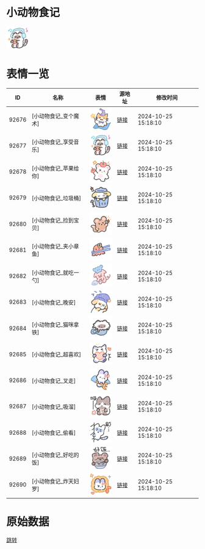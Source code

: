 # 小动物食记

<img src="./cover.png" height="60" alt="cover" />

# 表情一览

|ID|名称|表情|源地址|修改时间|
|----|----|----|----|----|
|92676|[小动物食记_变个魔术]|<img src="./pic/092676_%5B小动物食记_变个魔术%5D.png" height="60" alt="变个魔术"/>|[链接](https://i0.hdslb.com/bfs/garb/613e513e86bedc776d4b61af472b7f5f10ef3afd.png)|2024-10-25 15:18:10|
|92677|[小动物食记_享受音乐]|<img src="./pic/092677_%5B小动物食记_享受音乐%5D.png" height="60" alt="享受音乐"/>|[链接](https://i0.hdslb.com/bfs/garb/4a70ae17a1b2e3371bbe593db1acd9015172a26e.png)|2024-10-25 15:18:10|
|92678|[小动物食记_苹果给你]|<img src="./pic/092678_%5B小动物食记_苹果给你%5D.png" height="60" alt="苹果给你"/>|[链接](https://i0.hdslb.com/bfs/garb/9aef756b88a740f4488a30cd5ca7419bc07733d0.png)|2024-10-25 15:18:10|
|92679|[小动物食记_垃圾桶]|<img src="./pic/092679_%5B小动物食记_垃圾桶%5D.png" height="60" alt="垃圾桶"/>|[链接](https://i0.hdslb.com/bfs/garb/bf6fe64629c26cded65bba2642407786c2d97c9e.png)|2024-10-25 15:18:10|
|92680|[小动物食记_捡到宝贝]|<img src="./pic/092680_%5B小动物食记_捡到宝贝%5D.png" height="60" alt="捡到宝贝"/>|[链接](https://i0.hdslb.com/bfs/garb/cd1558fed1165492386d005750cfd801280d74f3.png)|2024-10-25 15:18:10|
|92681|[小动物食记_夹小章鱼]|<img src="./pic/092681_%5B小动物食记_夹小章鱼%5D.png" height="60" alt="夹小章鱼"/>|[链接](https://i0.hdslb.com/bfs/garb/4e2c9f36863fe01eac53a993a9b74bafaadf3479.png)|2024-10-25 15:18:10|
|92682|[小动物食记_就吃一勺]|<img src="./pic/092682_%5B小动物食记_就吃一勺%5D.png" height="60" alt="就吃一勺"/>|[链接](https://i0.hdslb.com/bfs/garb/fff0896ffe11aeba0835c22bbb576269c89f80e8.png)|2024-10-25 15:18:10|
|92683|[小动物食记_晚安]|<img src="./pic/092683_%5B小动物食记_晚安%5D.png" height="60" alt="晚安"/>|[链接](https://i0.hdslb.com/bfs/garb/83ac2b7d9e644baaf90b5d1e99462b30d7c76d4c.png)|2024-10-25 15:18:10|
|92684|[小动物食记_猫咪拿铁]|<img src="./pic/092684_%5B小动物食记_猫咪拿铁%5D.png" height="60" alt="猫咪拿铁"/>|[链接](https://i0.hdslb.com/bfs/garb/c20db613056e4e6ea026d59fc6f425a147e3400a.png)|2024-10-25 15:18:10|
|92685|[小动物食记_超喜欢]|<img src="./pic/092685_%5B小动物食记_超喜欢%5D.png" height="60" alt="超喜欢"/>|[链接](https://i0.hdslb.com/bfs/garb/35c04fd441d5e5e9032b99e50494f8604f8c2972.png)|2024-10-25 15:18:10|
|92686|[小动物食记_叉走]|<img src="./pic/092686_%5B小动物食记_叉走%5D.png" height="60" alt="叉走"/>|[链接](https://i0.hdslb.com/bfs/garb/001008d551f0ce5d0d1895d2cc3eb6d1e2f241d8.png)|2024-10-25 15:18:10|
|92687|[小动物食记_吸溜]|<img src="./pic/092687_%5B小动物食记_吸溜%5D.png" height="60" alt="吸溜"/>|[链接](https://i0.hdslb.com/bfs/garb/e05e07d96a283fdfa5cc7386fa20fa3cba8f5fda.png)|2024-10-25 15:18:10|
|92688|[小动物食记_偷看]|<img src="./pic/092688_%5B小动物食记_偷看%5D.png" height="60" alt="偷看"/>|[链接](https://i0.hdslb.com/bfs/garb/94b44fecbc8c0c15914e11c617381a376c69dc57.png)|2024-10-25 15:18:10|
|92689|[小动物食记_好吃的饭]|<img src="./pic/092689_%5B小动物食记_好吃的饭%5D.png" height="60" alt="好吃的饭"/>|[链接](https://i0.hdslb.com/bfs/garb/ddb7bf656804b4519d0da6d8bb8679bd7f215e5b.png)|2024-10-25 15:18:10|
|92690|[小动物食记_炸天妇罗]|<img src="./pic/092690_%5B小动物食记_炸天妇罗%5D.png" height="60" alt="炸天妇罗"/>|[链接](https://i0.hdslb.com/bfs/garb/ceaa5af79767f367b15b3cd420ce3c711413ab80.png)|2024-10-25 15:18:10|

# 原始数据

[跳转](./raw.json)

